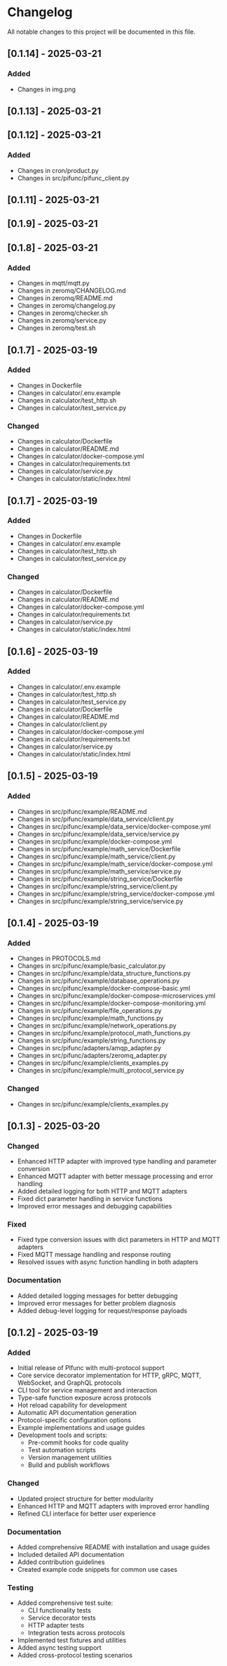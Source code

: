 # Changelog

All notable changes to this project will be documented in this file.

## [0.1.14] - 2025-03-21

### Added
- Changes in img.png

## [0.1.13] - 2025-03-21

## [0.1.12] - 2025-03-21

### Added
- Changes in cron/product.py
- Changes in src/pifunc/pifunc_client.py

## [0.1.11] - 2025-03-21

## [0.1.9] - 2025-03-21

## [0.1.8] - 2025-03-21

### Added

- Changes in mqtt/mqtt.py
- Changes in zeromq/CHANGELOG.md
- Changes in zeromq/README.md
- Changes in zeromq/changelog.py
- Changes in zeromq/checker.sh
- Changes in zeromq/service.py
- Changes in zeromq/test.sh

## [0.1.7] - 2025-03-19

### Added
- Changes in Dockerfile
- Changes in calculator/.env.example
- Changes in calculator/test_http.sh
- Changes in calculator/test_service.py

### Changed
- Changes in calculator/Dockerfile
- Changes in calculator/README.md
- Changes in calculator/docker-compose.yml
- Changes in calculator/requirements.txt
- Changes in calculator/service.py
- Changes in calculator/static/index.html

## [0.1.7] - 2025-03-19

### Added
- Changes in Dockerfile
- Changes in calculator/.env.example
- Changes in calculator/test_http.sh
- Changes in calculator/test_service.py

### Changed
- Changes in calculator/Dockerfile
- Changes in calculator/README.md
- Changes in calculator/docker-compose.yml
- Changes in calculator/requirements.txt
- Changes in calculator/service.py
- Changes in calculator/static/index.html

## [0.1.6] - 2025-03-19

### Added
- Changes in calculator/.env.example
- Changes in calculator/test_http.sh
- Changes in calculator/test_service.py
- Changes in calculator/Dockerfile
- Changes in calculator/README.md
- Changes in calculator/client.py
- Changes in calculator/docker-compose.yml
- Changes in calculator/requirements.txt
- Changes in calculator/service.py
- Changes in calculator/static/index.html


## [0.1.5] - 2025-03-19

### Added
- Changes in src/pifunc/example/README.md
- Changes in src/pifunc/example/data_service/client.py
- Changes in src/pifunc/example/data_service/docker-compose.yml
- Changes in src/pifunc/example/data_service/service.py
- Changes in src/pifunc/example/docker-compose.yml
- Changes in src/pifunc/example/math_service/Dockerfile
- Changes in src/pifunc/example/math_service/client.py
- Changes in src/pifunc/example/math_service/docker-compose.yml
- Changes in src/pifunc/example/math_service/service.py
- Changes in src/pifunc/example/string_service/Dockerfile
- Changes in src/pifunc/example/string_service/client.py
- Changes in src/pifunc/example/string_service/docker-compose.yml
- Changes in src/pifunc/example/string_service/service.py

## [0.1.4] - 2025-03-19

### Added
- Changes in PROTOCOLS.md
- Changes in src/pifunc/example/basic_calculator.py
- Changes in src/pifunc/example/data_structure_functions.py
- Changes in src/pifunc/example/database_operations.py
- Changes in src/pifunc/example/docker-compose-basic.yml
- Changes in src/pifunc/example/docker-compose-microservices.yml
- Changes in src/pifunc/example/docker-compose-monitoring.yml
- Changes in src/pifunc/example/file_operations.py
- Changes in src/pifunc/example/math_functions.py
- Changes in src/pifunc/example/network_operations.py
- Changes in src/pifunc/example/protocol_math_functions.py
- Changes in src/pifunc/example/string_functions.py
- Changes in src/pifunc/adapters/amqp_adapter.py
- Changes in src/pifunc/adapters/zeromq_adapter.py
- Changes in src/pifunc/example/clients_examples.py
- Changes in src/pifunc/example/multi_protocol_service.py

### Changed
- Changes in src/pifunc/example/clients_examples.py


## [0.1.3] - 2025-03-20

### Changed
- Enhanced HTTP adapter with improved type handling and parameter conversion
- Enhanced MQTT adapter with better message processing and error handling
- Added detailed logging for both HTTP and MQTT adapters
- Fixed dict parameter handling in service functions
- Improved error messages and debugging capabilities

### Fixed
- Fixed type conversion issues with dict parameters in HTTP and MQTT adapters
- Fixed MQTT message handling and response routing
- Resolved issues with async function handling in both adapters

### Documentation
- Added detailed logging messages for better debugging
- Improved error messages for better problem diagnosis
- Added debug-level logging for request/response payloads

## [0.1.2] - 2025-03-19

### Added
- Initial release of PIfunc with multi-protocol support
- Core service decorator implementation for HTTP, gRPC, MQTT, WebSocket, and GraphQL protocols
- CLI tool for service management and interaction
- Type-safe function exposure across protocols
- Hot reload capability for development
- Automatic API documentation generation
- Protocol-specific configuration options
- Example implementations and usage guides
- Development tools and scripts:
  - Pre-commit hooks for code quality
  - Test automation scripts
  - Version management utilities
  - Build and publish workflows

### Changed
- Updated project structure for better modularity
- Enhanced HTTP and MQTT adapters with improved error handling
- Refined CLI interface for better user experience

### Documentation
- Added comprehensive README with installation and usage guides
- Included detailed API documentation
- Added contribution guidelines
- Created example code snippets for common use cases

### Testing
- Added comprehensive test suite:
  - CLI functionality tests
  - Service decorator tests
  - HTTP adapter tests
  - Integration tests across protocols
- Implemented test fixtures and utilities
- Added async testing support
- Added cross-protocol testing scenarios
